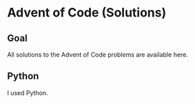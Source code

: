 # Advent of Code (Solutions)

## Goal

All solutions to the Advent of Code problems are available here.

## Python

I used Python.
